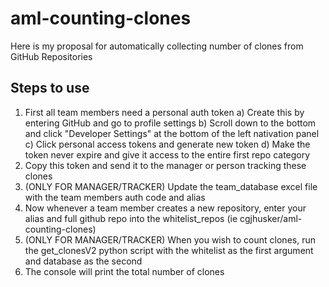 # aml-counting-clones

Here is my proposal for automatically collecting number of clones from GitHub Repositories

## Steps to use
1) First all team members need a personal auth token
      a) Create this by entering GitHub and go to profile settings
      b) Scroll down to the bottom and click "Developer Settings" at the bottom of the left nativation panel
      c) Click personal access tokens and generate new token
      d) Make the token never expire and give it access to the entire first repo category
2) Copy this token and send it to the manager or person tracking these clones
3) (ONLY FOR MANAGER/TRACKER) Update the team_database excel file with the team members auth code and alias
4) Now whenever a team member creates a new repository, enter your alias and full github repo into the whitelist_repos (ie cgjhusker/aml-counting-clones)
5) (ONLY FOR MANAGER/TRACKER) When you wish to count clones, run the get_clonesV2 python script with the whitelist as the first argument and database as the second
6) The console will print the total number of clones
